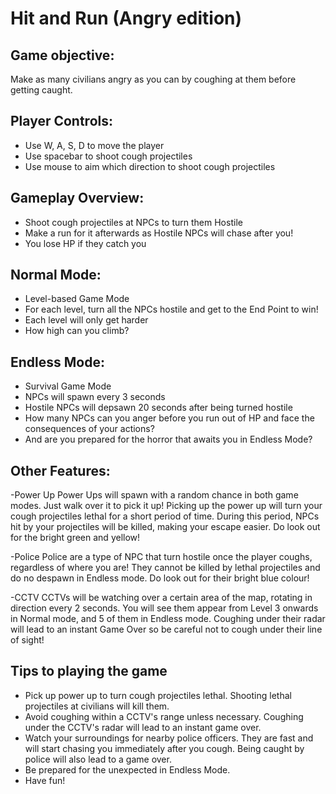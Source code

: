  Hit and Run (Angry edition)
============================

Game objective: 
---------------

Make as many civilians angry as you can by coughing at them before getting caught.

Player Controls:
---------------

- Use W, A, S, D to move the player
- Use spacebar to shoot cough projectiles
- Use mouse to aim which direction to shoot cough projectiles

Gameplay Overview:
---------------
- Shoot cough projectiles at NPCs to turn them Hostile
- Make a run for it afterwards as Hostile NPCs will chase after you!
- You lose HP if they catch you

Normal Mode:
--------------
- Level-based Game Mode
- For each level, turn all the NPCs hostile and get to the End Point to win!
- Each level will only get harder
- How high can you climb?

Endless Mode:
-------------
- Survival Game Mode
- NPCs will spawn every 3 seconds 
- Hostile NPCs will depsawn 20 seconds after being turned hostile
- How many NPCs can you anger before you run out of HP and face the consequences of your actions?
- And are you prepared for the horror that awaits you in Endless Mode?

Other Features:
--------------
-Power Up
Power Ups will spawn with a random chance in both game modes.
Just walk over it to pick it up!
Picking up the power up will turn your cough projectiles lethal for a short period of time.
During this period, NPCs hit by your projectiles will be killed, making your escape easier.
Do look out for the bright green and yellow!

-Police 
Police are a type of NPC that turn hostile once the player coughs, regardless of where you are!
They cannot be killed by lethal projectiles and do no despawn in Endless mode.
Do look out for their bright blue colour!

-CCTV
CCTVs will be watching over a certain area of the map, rotating in direction every 2 seconds.
You will see them appear from Level 3 onwards in Normal mode, and 5 of them in Endless mode.
Coughing under their radar will lead to an instant Game Over so be careful not to cough under their line of sight!


Tips to playing the game
------------------------

- Pick up power up to turn cough projectiles lethal. Shooting lethal projectiles at civilians will kill them.
- Avoid coughing within a CCTV's range unless necessary. Coughing under the CCTV's radar will lead to an instant game over.
- Watch your surroundings for nearby police officers. They are fast and will start chasing you immediately after you cough. Being caught by police will also lead to a game over.
- Be prepared for the unexpected in Endless Mode.
- Have fun!
